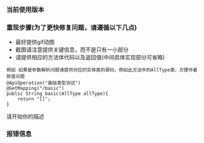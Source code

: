 ### 当前使用版本

### 重现步骤(为了更快修复问题，请遵循以下几点)

- 最好提供gif动图
- 截图请注意提供关键信息，而不是只有一小部分
- 请提供相应的方法体代码以及返回值(中间具体实现部分可省略)

```
例如 如果是参数解析问题请提供对应的实体类的源码，例如此方法中的AllType类，方便作者排查问题
@ApiOperation("基础类型测试")
@GetMapping("/basic")
public String basic(AllType allType){
    return "[]";
}
```

请开始你的描述

### 报错信息
